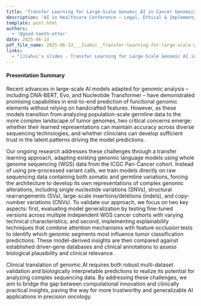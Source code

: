 ```yaml
---
title: 'Transfer Learning for Large-Scale Genomic AI in Cancer Genomics'
description: 'AI in Healthcare Conference – Legal, Ethical & Implementation Challenges | June 2025 – Zurich, Switzerland'
template: post.html 
authors:
  - '@good-teeth-otter'
date: 2025-06-13
pdf_file_name: 2025-06-13___Jiahui__Transfer-learning-for-large-scale-genomic-AI-in-cancer-Genomics__AI-in-healthcare-conference.pdf
links:
  - "[Jiahui's slides - Transfer Learning for Large-Scale Genomic AI in Cancer Genomics](__pdf_repo_url__/2025-06-13___Jiahui__Transfer-learning-for-large-scale-genomic-AI-in-cancer-Genomics__AI-in-healthcare-conference.pdf)"
---
```


#### Presentation Summary

Recent advances in large-scale AI models adapted for genomic analysis – including DNA-BERT, Evo, and Nucleotide Transformer – have demonstrated promising capabilities in end-to-end prediction of functional genomic elements without relying on handcrafted features. However, as these models transition from analyzing population-scale germline data to the more complex landscape of tumor genomes, two critical concerns emerge: whether their learned representations can maintain accuracy across diverse sequencing technologies, and whether clinicians can develop sufficient trust in the latent patterns driving the model predictions.

Our ongoing research addresses these challenges through a transfer learning approach, adapting existing genomic language models using whole genome sequencing (WGS) data from the ICGC Pan-Cancer cohort. Instead of using pre-processed variant calls, we train models directly on raw sequencing data containing both somatic and germline variations, forcing the architecture to develop its own representations of complex genomic alterations, including single nucleotide variations (SNVs), structural rearrangements (SVs), large-scale insertions/deletions (indels), and copy-number variations (CNVs). To validate our approach, we focus on two key aspects: first, evaluating model generalization by testing fine-tuned versions across multiple independent WGS cancer cohorts with varying technical characteristics; and second, implementing explainability techniques that combine attention mechanisms with feature occlusion tests to identify which genomic segments most influence tumor classification predictions. These model-derived insights are then compared against established driver-gene databases and clinical annotations to assess biological plausibility and clinical relevance.

Clinical translation of genomic AI requires both robust multi-dataset validation and biologically interpretable predictions to realize its potential for analyzing complex sequencing data. By addressing these challenges, we aim to bridge the gap between computational innovation and clinically practical insights, paving the way for more trustworthy and generalizable AI applications in precision oncology.